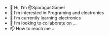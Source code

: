 - 👋 Hi, I’m @SparagusGamer
- 👀 I’m interested in Programing and electronics
- 🌱 I’m currently learning electronics
- 💞️ I’m looking to collaborate on ...
- 📫 How to reach me ...

<!---
SparagusGamer/SparagusGamer is a ✨ special ✨ repository because its `README.md` (this file) appears on your GitHub profile.
You can click the Preview link to take a look at your changes.
--->
